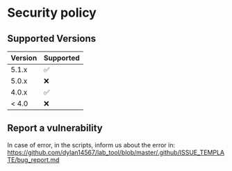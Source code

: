 # Security policy

## Supported Versions


| Version | Supported          |
| ------- | ------------------ |
| 5.1.x   | :white_check_mark: |
| 5.0.x   | :x:                |
| 4.0.x   | :white_check_mark: |
| < 4.0   | :x:                |

## Report a vulnerability

In case of error, in the scripts, inform us about the error in: https://github.com/dylan14567/lab_tool/blob/master/.github/ISSUE_TEMPLATE/bug_report.md
